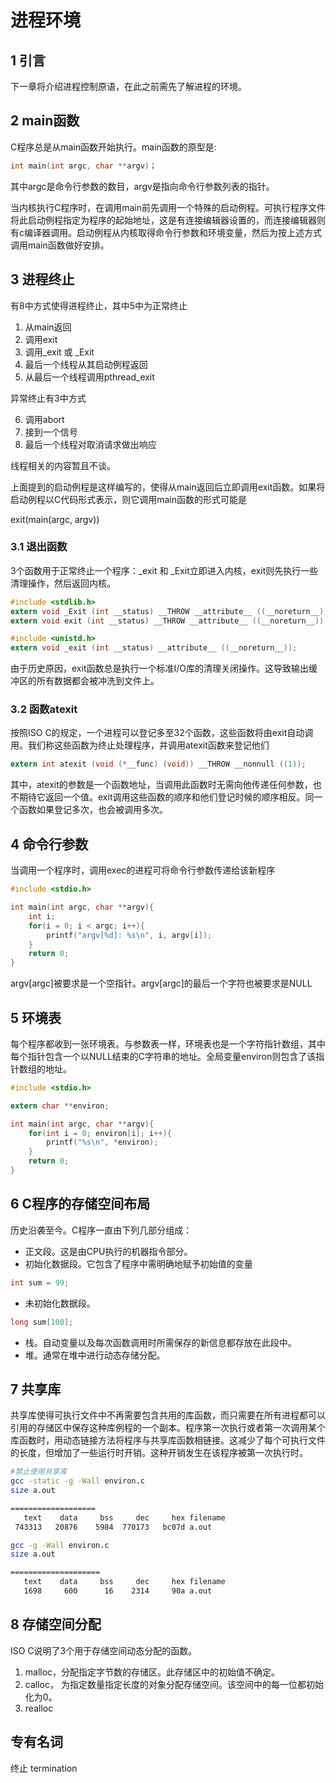# 进程环境

## 1 引言

下一章将介绍进程控制原语，在此之前需先了解进程的环境。

## 2 main函数

C程序总是从main函数开始执行。main函数的原型是:

```c
int main(int argc, char **argv)；
```

其中argc是命令行参数的数目，argv是指向命令行参数列表的指针。

当内核执行C程序时，在调用main前先调用一个特殊的启动例程。可执行程序文件将此启动例程指定为程序的起始地址，这是有连接编辑器设置的，而连接编辑器则有c编译器调用。启动例程从内核取得命令行参数和环境变量，然后为按上述方式调用main函数做好安排。

## 3 进程终止

有8中方式使得进程终止，其中5中为正常终止

1. 从main返回
2. 调用exit
3. 调用_exit 或 _Exit
4. 最后一个线程从其启动例程返回
5. 从最后一个线程调用pthread_exit

异常终止有3中方式

6. 调用abort
7. 接到一个信号
8. 最后一个线程对取消请求做出响应

线程相关的内容暂且不谈。

上面提到的启动例程是这样编写的，使得从main返回后立即调用exit函数。如果将启动例程以C代码形式表示，则它调用main函数的形式可能是

exit(main(argc, argv))

### 3.1 退出函数

3个函数用于正常终止一个程序：_exit 和 _Exit立即进入内核，exit则先执行一些清理操作，然后返回内核。

```c
#include <stdlib.h>
extern void _Exit (int __status) __THROW __attribute__ ((__noreturn__));
extern void exit (int __status) __THROW __attribute__ ((__noreturn__));

#include <unistd.h>
extern void _exit (int __status) __attribute__ ((__noreturn__));
```

由于历史原因，exit函数总是执行一个标准I/O库的清理关闭操作。这导致输出缓冲区的所有数据都会被冲洗到文件上。

### 3.2 函数atexit

按照ISO C的规定，一个进程可以登记多至32个函数，这些函数将由exit自动调用。我们称这些函数为终止处理程序，并调用atexit函数来登记他们

```c
extern int atexit (void (*__func) (void)) __THROW __nonnull ((1));
```

其中，atexit的参数是一个函数地址，当调用此函数时无需向他传递任何参数，也不期待它返回一个值。exit调用这些函数的顺序和他们登记时候的顺序相反。同一个函数如果登记多次，也会被调用多次。

## 4 命令行参数

当调用一个程序时，调用exec的进程可将命令行参数传递给该新程序

```c
#include <stdio.h>

int main(int argc, char **argv){
    int i;
    for(i = 0; i < argc; i++){
        printf("argv[%d]: %s\n", i, argv[i]);
    }
    return 0;
}
```

argv[argc]被要求是一个空指针。argv[argc]的最后一个字符也被要求是NULL

## 5 环境表

每个程序都收到一张环境表。与参数表一样，环境表也是一个字符指针数组，其中每个指针包含一个以NULL结束的C字符串的地址。全局变量environ则包含了该指针数组的地址。

```c
#include <stdio.h>

extern char **environ;

int main(int argc, char **argv){
    for(int i = 0; environ[i]; i++){
        printf("%s\n", *environ);
    }
    return 0;
}
```

## 6 C程序的存储空间布局

历史沿袭至今。C程序一直由下列几部分组成：

- 正文段。这是由CPU执行的机器指令部分。
- 初始化数据段。它包含了程序中需明确地赋予初始值的变量

```c
int sum = 99;
```

- 未初始化数据段。

```c
long sum[100];
```

- 栈。自动变量以及每次函数调用时所需保存的新信息都存放在此段中。
- 堆。通常在堆中进行动态存储分配。

## 7 共享库

共享库使得可执行文件中不再需要包含共用的库函数，而只需要在所有进程都可以引用的存储区中保存这种库例程的一个副本。程序第一次执行或者第一次调用某个库函数时，用动态链接方法将程序与共享库函数相链接。这减少了每个可执行文件的长度，但增加了一些运行时开销。这种开销发生在该程序被第一次执行时。

```bash
#禁止使用共享库
gcc -static -g -Wall environ.c
size a.out

===================
   text	   data	    bss	    dec	    hex	filename
 743313	  20876	   5984	 770173	  bc07d	a.out
```

```bash
gcc -g -Wall environ.c
size a.out

====================
   text	   data	    bss	    dec	    hex	filename
   1698	    600	     16	   2314	    90a	a.out
```

## 8 存储空间分配

ISO C说明了3个用于存储空间动态分配的函数。

1. malloc，分配指定字节数的存储区。此存储区中的初始值不确定。
2. calloc， 为指定数量指定长度的对象分配存储空间。该空间中的每一位都初始化为0。
3. realloc

## 专有名词

终止 		termination